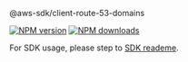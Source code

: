 @aws-sdk/client-route-53-domains

[![NPM version](https://img.shields.io/npm/v/@aws-sdk/client-route-53-domains/preview.svg)](https://www.npmjs.com/package/@aws-sdk/client-route-53-domains)
[![NPM downloads](https://img.shields.io/npm/dm/@aws-sdk/client-route-53-domains.svg)](https://www.npmjs.com/package/@aws-sdk/client-route-53-domains)

For SDK usage, please step to [SDK reademe](https://github.com/aws/aws-sdk-js-v3).
